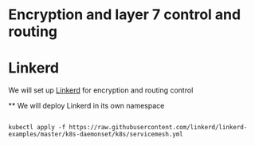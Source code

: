 # Encryption and layer 7 control and routing

# Linkerd

We will set up [Linkerd](https://linkerd.io) for encryption and routing control

** We will deploy Linkerd in its own namespace

```kubectl create ns linkerd

kubectl apply -f https://raw.githubusercontent.com/linkerd/linkerd-examples/master/k8s-daemonset/k8s/servicemesh.yml


```



